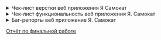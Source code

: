<details>
<summary>Чек-лист верстки веб приложения Я Самокат</summary>
  
[![imageup.ru](https://imageup.ru/img17/4671183/image.jpg)](https://imageup.ru/img17/4671183/image.jpg.html)
</details>

<details>
<summary>Чек-лист функциональность веб приложения Я. Самокат</summary>
  
![imageup.ru](https://imageup.ru/img174/4623453/vladimir-verkhoturov-8-ia-kogorta-chek-list-funktsionalnosti-i-verstki-chek-list-funktsio.jpg)
![imageup.ru](https://imageup.ru/img22/4623449/vladimir-verkhoturov-8-ia-kogorta-chek-list-funktsionalnosti-i-verstki-chek-list-funktsio.jpg)
</details>

<details>
<summary>Баг-репорты веб приложение Я. Самокат</summary>
  
![imageup.ru](https://imageup.ru/img233/4623494/snimok-ekrana-2023-11-15-115258.png)
![imageup.ru](https://imageup.ru/img257/4581165/bag-report-prilozhenie-iandeks-samokat.png)
</details>

[Отчёт по финальной работе](https://docs.google.com/document/d/1uItqtwu6I9vya5_c3fo6eKk453zYSteIJA8dmEGiH0U/edit?usp=sharing) 



